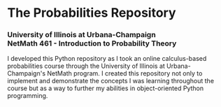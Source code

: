 # The Probabilities Repository

### University of Illinois at Urbana-Champaign <br/> NetMath 461 - Introduction to Probability Theory

I developed this Python repository as I took an online calculus-based probabilities course through the University of
Illinois at Urbana-Champaign's NetMath program. I created this repository not only to implement and demonstrate the
concepts I was learning throughout the course but as a way to further my abilities in object-oriented Python
programming.